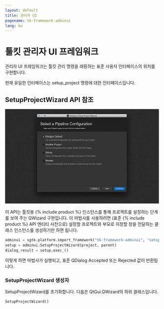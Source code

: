```yaml
---
layout: default
title: 관리자 UI
pagename: tk-framework-adminui
lang: ko
---
```


# 툴킷 관리자 UI 프레임워크

관리자 UI 프레임워크는 툴킷 관리 명령을 래핑하는 표준 사용자 인터페이스의 위치를 구현합니다.

현재 유일한 인터페이스는 setup_project 명령에 대한 인터페이스입니다.

## SetupProjectWizard API 참조

![](images/setup_project_wizard.png)

이 API는 툴킷용 {% include product %} 인스턴스를 통해 프로젝트를 설정하는 단계를 보여 주는 QWizard 구현입니다. 이 마법사를 사용하려면 (표준 {% include product %} API 엔티티 사전으로) 설정할 프로젝트와 부모로 지정할 창을 전달하는 클래스 인스턴스를 생성하기만 하면 됩니다.

```python
adminui = sgtk.platform.import_framework("tk-framework-adminui", "setup_project")
setup = adminui.SetupProjectWizard(project, parent)
dialog_result = setup.exec_()
```

이렇게 하면 마법사가 실행되고, 표준 QDialog Accepted 또는 Rejected 값이 반환됩니다.

### SetupProjectWizard 생성자

SetupProjectWizard를 초기화합니다. 다음은 QtGui.QWizard의 하위 클래스입니다.

```python
SetupProjectWizard()
```
